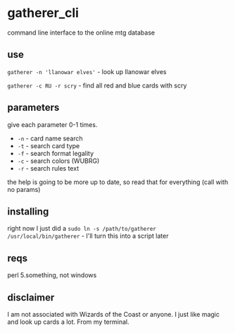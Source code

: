 # gatherer_cli
command line interface to the online mtg database

## use
`gatherer -n 'llanowar elves'` - look up llanowar elves

`gatherer -c RU -r scry` - find all red and blue cards with scry

## parameters

give each parameter 0-1 times.

* `-n` - card name search
* `-t` - search card type
* `-f` - search format legality
* `-c` - search colors (WUBRG)
* `-r` - search rules text

the help is going to be more up to date, so read that for everything (call with
no params)

## installing

right now I just did a `sudo ln -s /path/to/gatherer /usr/local/bin/gatherer` -
I'll turn this into a script later

## reqs

perl 5.something, not windows

## disclaimer
I am not associated with Wizards of the Coast or anyone.  I just like magic
and look up cards a lot.  From my terminal.

